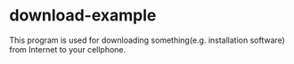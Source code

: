 # download-example
This program is used for downloading something(e.g. installation software) from Internet to your cellphone.

